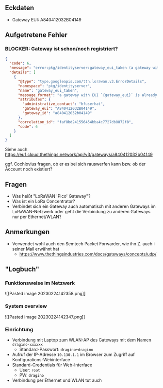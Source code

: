 ## Eckdaten

- Gateway EUI: A840412032B04149

## Aufgetretene Fehler

### BLOCKER: Gateway ist schon/noch registriert?

```json
{
  "code": 6,
  "message": "error:pkg/identityserver:gateway_eui_taken (a gateway with EUI `A840412032B04149` is already registered (by you or someone else) as `a840412032b04149`)",
  "details": [
    {
      "@type": "type.googleapis.com/ttn.lorawan.v3.ErrorDetails",
      "namespace": "pkg/identityserver",
      "name": "gateway_eui_taken",
      "message_format": "a gateway with EUI `{gateway_eui}` is already registered (by you or someone else) as `{gateway_id}`",
      "attributes": {
        "administrative_contact": "hfuserhat",
        "gateway_eui": "A840412032B04149",
        "gateway_id": "a840412032b04149"
      },
      "correlation_id": "faf8bd241556454bba4c7727db8872f8",
      "code": 6
    }
  ]
}
```

Siehe auch: <https://eu1.cloud.thethings.network/api/v3/gateways/a840412032b04149>

ggf. Cochlovius fragen, ob er es bei sich rauswerfen kann bzw. ob der Account noch existiert?

## Fragen

- Was heißt "LoRaWAN 'Pico' Gateway"?
- Was ist ein LoRa Concentrator?
- Verbindet sich ein Gateway auch automatisch mit anderen Gateways im LoRaWAN-Netzwerk oder geht die Verbindung zu anderen Gateways nur per Ethernet/WLAN?

## Anmerkungen

- Verwendet wohl auch den Semtech Packet Forwarder, wie ihn Z. auch i seiner Mail erwähnt hat
  - <https://www.thethingsindustries.com/docs/gateways/concepts/udp/>

## "Logbuch"

### Funktionsweise im Netzwerk

![[Pasted image 20230224142358.png]]

### System overview

![[Pasted image 20230224142347.png]]

### Einrichtung

- Verbindung mit Laptop zum WLAN-AP des Gateways mit dem Namen `dragino-xxxxxx`
  - Standard-Passwort: `dragino+dragino`
- Aufruf der IP-Adresse `10.130.1.1` im Browser zum Zugriff auf Konfigurations-Webinterface
- Standard-Credentials für Web-Interface
  - User: `root`
  - PW: `dragino`
- Verbindung per Ethernet und WLAN tut auch
